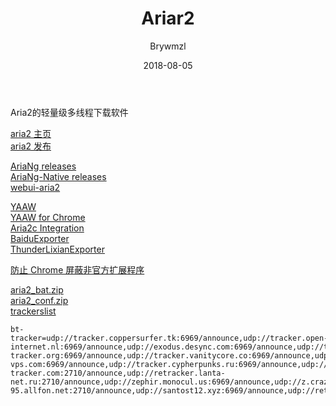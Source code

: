 ﻿---
layout:     post
title:      Ariar2
date:       2018-08-05
author:     Brywmzl
tags: [Ariar2]
categories: [下载工具]
---
Aria2的轻量级多线程下载软件

<!--more-->

[aria2 主页](https://aria2.github.io)  
[aria2 发布](https://github.com/aria2/aria2/releases)  

[AriaNg releases](https://github.com/mayswind/AriaNg/releases)  
[AriaNg-Native releases](https://github.com/mayswind/AriaNg-Native/releases)  
[webui-aria2](https://github.com/ziahamza/webui-aria2/archive/master.zip)  

[YAAW](https://github.com/binux/yaaw/archive/master.zip)  
[YAAW for Chrome](https://chrome.google.com/webstore/detail/yaaw-for-chrome/dennnbdlpgjgbcjfgaohdahloollfgoc)  
[Aria2c Integration](https://chrome.google.com/webstore/detail/aria2c-integration/edcakfpjaobkpdfpicldlccdffkhpbfk/)  
[BaiduExporter](https://hencolle.com/2016/10/16/baidu_exporter/)  
[ThunderLixianExporter](https://github.com/binux/ThunderLixianExporter)  

[防止 Chrome 屏蔽非官方扩展程序](https://www.jianshu.com/p/548a78a3f1d6)  

[aria2_bat.zip](https://www.lanzous.com/i1kwaad)  
[aria2_conf.zip](https://www.lanzous.com/i1kwabe)  
[trackerslist](https://github.com/ngosang/trackerslist)  
```
bt-tracker=udp://tracker.coppersurfer.tk:6969/announce,udp://tracker.open-internet.nl:6969/announce,udp://exodus.desync.com:6969/announce,udp://tracker.opentrackr.org:1337/announce,udp://tracker.internetwarriors.net:1337/announce,udp://9.rarbg.to:2710/announce,udp://public.popcorn-tracker.org:6969/announce,udp://tracker.vanitycore.co:6969/announce,udp://tracker.tiny-vps.com:6969/announce,udp://tracker.cypherpunks.ru:6969/announce,udp://tracker.torrent.eu.org:451/announce,udp://thetracker.org:80/announce,udp://open.stealth.si:80/announce,udp://bt.xxx-tracker.com:2710/announce,udp://retracker.lanta-net.ru:2710/announce,udp://zephir.monocul.us:6969/announce,udp://z.crazyhd.com:2710/announce,udp://tracker.uw0.xyz:6969/announce,udp://tracker.swateam.org.uk:2710/announce,udp://tracker.kamigami.org:2710/announce,udp://tracker.iamhansen.xyz:2000/announce,udp://tracker.cyberia.is:6969/announce,udp://torr.ws:2710/announce,udp://pubt.in:2710/announce,udp://peerfect.org:6969/announce,udp://wambo.club:1337/announce,udp://trackerxyz.tk:1337/announce,udp://tracker4.itzmx.com:2710/announce,udp://tracker1.wasabii.com.tw:6969/announce,udp://tracker.zer0day.to:1337/announce,udp://tracker.xku.tv:6969/announce,udp://tracker.tvunderground.org.ru:3218/announce,udp://tracker.skyts.net:6969/announce,udp://tracker.mg64.net:6969/announce,udp://tracker.justseed.it:1337/announce,udp://tracker.halfchub.club:6969/announce,udp://tracker.grepler.com:6969/announce,udp://tracker.files.fm:6969/announce,udp://tracker.dler.org:6969/announce,udp://tracker.desu.sh:6969/announce,udp://tracker.bluefrog.pw:2710/announce,udp://tracker.acg.gg:2710/announce,udp://t.agx.co:61655/announce,udp://sd-95.allfon.net:2710/announce,udp://santost12.xyz:6969/announce,udp://retracker.nts.su:2710/announce,udp://retracker.coltel.ru:2710/announce,udp://packages.crunchbangplusplus.org:6969/announce,udp://p4p.arenabg.com:1337/announce,udp://oscar.reyesleon.xyz:6969/announce,udp://open.facedatabg.net:6969/announce,udp://mgtracker.org:6969/announce,udp://ipv4.tracker.harry.lu:80/announce,udp://inferno.demonoid.pw:3418/announce,udp://explodie.org:6969/announce,udp://104.238.198.186:8000/announce
```